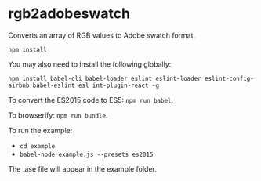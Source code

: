# rgb2adobeswatch

Converts an array of RGB values to Adobe swatch format.

`npm install`

You may also need to install the following globally:

`npm install babel-cli babel-loader eslint eslint-loader eslint-config-airbnb babel-eslint esl int-plugin-react -g`

To convert the ES2015 code to ES5: `npm run babel`.

To browserify: `npm run bundle`.

To run the example:

* `cd example`
* `babel-node example.js --presets es2015`

The .ase file will appear in the example folder.
